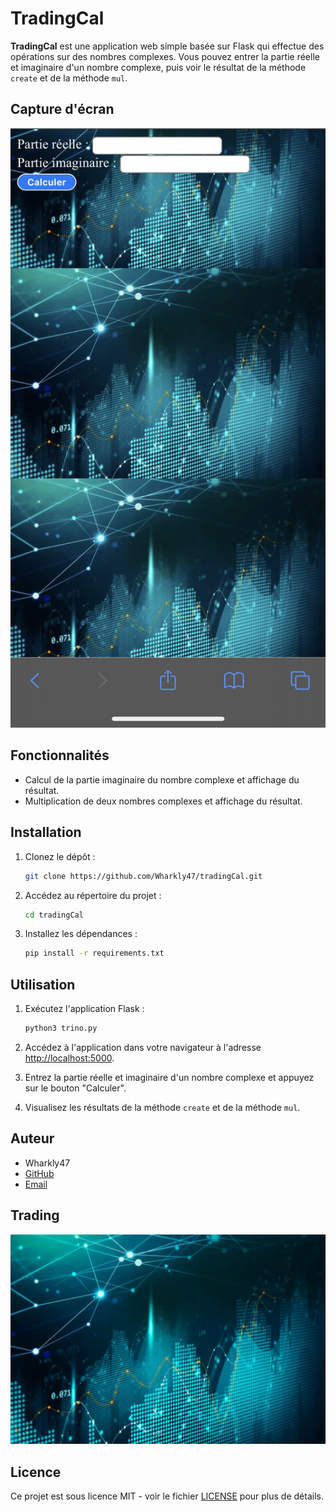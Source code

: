 # TradingCal

**TradingCal** est une application web simple basée sur Flask qui effectue des opérations sur des nombres complexes. Vous pouvez entrer la partie réelle et imaginaire d'un nombre complexe, puis voir le résultat de la méthode `create` et de la méthode `mul`.

## Capture d'écran

![Capture d'écran de TradingCal](screenshot.png)

## Fonctionnalités

- Calcul de la partie imaginaire du nombre complexe et affichage du résultat.
- Multiplication de deux nombres complexes et affichage du résultat.

## Installation

1. Clonez le dépôt :
   ```bash
   git clone https://github.com/Wharkly47/tradingCal.git
   ```

2. Accédez au répertoire du projet :
   ```bash
   cd tradingCal
   ```

3. Installez les dépendances :
   ```bash
   pip install -r requirements.txt
   ```

## Utilisation

1. Exécutez l'application Flask :
   ```bash
   python3 trino.py
   ```

2. Accédez à l'application dans votre navigateur à l'adresse [http://localhost:5000](http://localhost:5000).

3. Entrez la partie réelle et imaginaire d'un nombre complexe et appuyez sur le bouton "Calculer".

4. Visualisez les résultats de la méthode `create` et de la méthode `mul`.

## Auteur

- Wharkly47
- [GitHub](https://github.com/Wharkly47)
- [Email](mailto:wharklya@gmail.com)

## Trading

![trading](trinocryp.png)

## Licence

Ce projet est sous licence MIT - voir le fichier [LICENSE](LICENSE) pour plus de détails.
```

